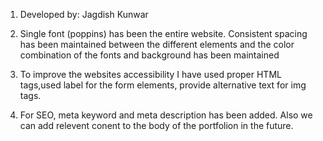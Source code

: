 1. Developed by: Jagdish Kunwar


2. Single font (poppins) has been the entire website. Consistent spacing has been maintained between the different elements and the color combination of the fonts and background has been maintained

3. To improve the websites accessibility I have used proper HTML tags,used label for the form elements, provide alternative text for img tags.

4. For SEO, meta keyword and meta description has been added. Also we can add relevent conent to the body of the portfolion in the future.
